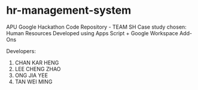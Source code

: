 # hr-management-system
APU Google Hackathon Code Repository - TEAM SH
Case study chosen: Human Resources
Developed using Apps Script + Google Workspace Add-Ons 

Developers:
1. CHAN KAR HENG
2. LEE CHENG ZHAO
3. ONG JIA YEE
4. TAN WEI MING
